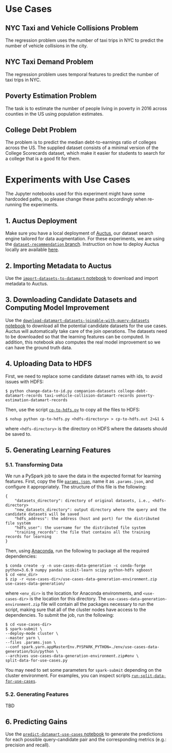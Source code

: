 # Use Cases

## NYC Taxi and Vehicle Collisions Problem

The regression problem uses the number of taxi trips in NYC to predict the number of vehicle collisions in the city.

## NYC Taxi Demand Problem

The regression problem uses temporal features to predict the number of taxi trips in NYC.

## Poverty Estimation Problem

The task is to estimate the number of people living in poverty in 2016 across counties in the US using population estimates.

## College Debt Problem

The problem is to predict the median debt-to-earnings ratio of colleges across the US. The supplied dataset consists of a minimal version of the College Scorecards dataset, which make it easier for students to search for a college that is a good fit for them.

# Experiments with Use Cases

The Jupyter notebooks used for this experiment might have some hardcoded paths, so please change these paths accordingly when re-running the experiments.

## 1. Auctus Deployment

Make sure you have a local deployment of [Auctus](https://gitlab.com/ViDA-NYU/datamart/datamart), our dataset search engine tailored for data augmentation. For these experiments, we are using the [`dataset-recommendation` branch](https://gitlab.com/ViDA-NYU/datamart/datamart/-/tree/dataset-recommendation). Instruction on how to deploy Auctus locally are available [here](https://gitlab.com/ViDA-NYU/datamart/datamart/-/blob/dataset-recommendation/README.md#local-deployment-development-setup).

## 2. Importing Metadata to Auctus

Use the [`import-datasets-to-datamart` notebook](datamart-data/import-datasets-to-datamart.ipynb) to download and import metadata to Auctus.

## 3. Downloading Candidate Datasets and Computing Model Improvement

Use the [`download-datamart-datasets-joinable-with-query-datasets` notebook](datamart-data/download-datamart-datasets-joinable-with-query-datasets.ipynb) to download all the potential candidate datasets for the use cases. Auctus will automatically take care of the join operations. The datasets need to be downloaded so that the learning features can be computed. In addition, this notebook also computes the real model improvement so we can have the ground truth data.

## 4. Uploading Data to HDFS

First, we need to replace some candidate dataset names with ids, to avoid issues with HDFS:

    $ python change-data-to-id.py companion-datasets college-debt-datamart-records taxi-vehicle-collision-datamart-records poverty-estimation-datamart-records

Then, use the script [`cp-to-hdfs.py`](datamart-data/cp-to-hdfs.py) to copy all the files to HDFS:

    $ nohup python cp-to-hdfs.py <hdfs-directory> > cp-to-hdfs.out 2>&1 &

where `<hdfs-directory>` is the directory on HDFS where the datasets should be saved to.

## 5. Generating Learning Features

### 5.1. Transforming Data

We run a PySpark job to save the data in the expected format for learning features. First, copy the file [`params.json`](datamart-data/params.json), name it as `.params.json`, and configure it appropriately. The structure of this file is the following:

```
{
    "datasets_directory": directory of original datasets, i.e., <hdfs-directory>
    "new_datasets_directory": output directory where the query and the candidate datasets will be saved
    "hdfs_address": the address (host and port) for the distributed file system
    "hdfs_user": the username for the distributed file system
    "training_records": the file that contains all the training records for learning
}
```

Then, using [Anaconda](https://www.anaconda.com/), run the following to package all the required dependencies:

    $ conda create -y -n use-cases-data-generation -c conda-forge python=3.6.9 numpy pandas scikit-learn scipy python-hdfs xgboost
    $ cd <env_dir>
    $ zip -r <use-cases-dir>/use-cases-data-generation-environment.zip use-cases-data-generation/

where `<env_dir>` is the location for Anaconda environments, and `<use-cases-dir>` is the location for this directory. The `use-cases-data-generation-environment.zip` file will contain all the packages necessary to run the script, making sure that all of the cluster nodes have access to the dependencies. To submit the job, run the following:

    $ cd <use-cases-dir>
    $ spark-submit \
    --deploy-mode cluster \
    --master yarn \
    --files .params.json \
    --conf spark.yarn.appMasterEnv.PYSPARK_PYTHON=./env/use-cases-data-generation/bin/python \
    --archives use-cases-data-generation-environment.zip#env \
    split-data-for-use-cases.py

You may need to set some parameters for `spark-submit` depending on the cluster environment. For examples, you can inspect scripts [`run-split-data-for-use-cases`](datamart-data/run-split-data-for-use-cases).

### 5.2. Generating Features

TBD

## 6. Predicting Gains

Use the [`predict-datamart-use-cases` notebook](datamart-data/predict-datamart-use-cases.ipynb) to generate the predictions for each possible query-candidate pair and the corresponding metrics (e.g.: precision and recall).